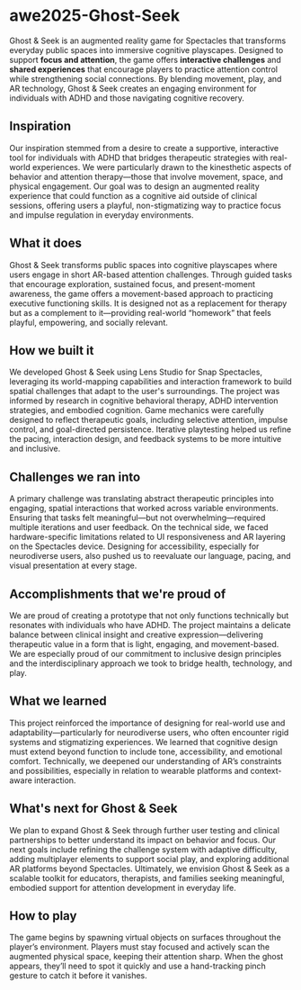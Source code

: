 # awe2025-Ghost-Seek
Ghost & Seek is an augmented reality game for Spectacles that transforms everyday public spaces into immersive cognitive playscapes. Designed to support **focus and attention**, the game offers **interactive challenges** and **shared experiences** that encourage players to practice attention control while strengthening social connections. By blending movement, play, and AR technology, Ghost & Seek creates an engaging environment for individuals with ADHD and those navigating cognitive recovery.



## Inspiration

Our inspiration stemmed from a desire to create a supportive, interactive tool for individuals with ADHD that bridges therapeutic strategies with real-world experiences. We were particularly drawn to the kinesthetic aspects of behavior and attention therapy—those that involve movement, space, and physical engagement. Our goal was to design an augmented reality experience that could function as a cognitive aid outside of clinical sessions, offering users a playful, non-stigmatizing way to practice focus and impulse regulation in everyday environments.

## What it does

Ghost & Seek transforms public spaces into cognitive playscapes where users engage in short AR-based attention challenges. Through guided tasks that encourage exploration, sustained focus, and present-moment awareness, the game offers a movement-based approach to practicing executive functioning skills. It is designed not as a replacement for therapy but as a complement to it—providing real-world “homework” that feels playful, empowering, and socially relevant.

## How we built it

We developed Ghost & Seek using Lens Studio for Snap Spectacles, leveraging its world-mapping capabilities and interaction framework to build spatial challenges that adapt to the user's surroundings. The project was informed by research in cognitive behavioral therapy, ADHD intervention strategies, and embodied cognition. Game mechanics were carefully designed to reflect therapeutic goals, including selective attention, impulse control, and goal-directed persistence. Iterative playtesting helped us refine the pacing, interaction design, and feedback systems to be more intuitive and inclusive.

## Challenges we ran into

A primary challenge was translating abstract therapeutic principles into engaging, spatial interactions that worked across variable environments. Ensuring that tasks felt meaningful—but not overwhelming—required multiple iterations and user feedback. On the technical side, we faced hardware-specific limitations related to UI responsiveness and AR layering on the Spectacles device. Designing for accessibility, especially for neurodiverse users, also pushed us to reevaluate our language, pacing, and visual presentation at every stage.

## Accomplishments that we're proud of

We are proud of creating a prototype that not only functions technically but resonates with individuals who have ADHD. The project maintains a delicate balance between clinical insight and creative expression—delivering therapeutic value in a form that is light, engaging, and movement-based. We are especially proud of our commitment to inclusive design principles and the interdisciplinary approach we took to bridge health, technology, and play.

## What we learned

This project reinforced the importance of designing for real-world use and adaptability—particularly for neurodiverse users, who often encounter rigid systems and stigmatizing experiences. We learned that cognitive design must extend beyond function to include tone, accessibility, and emotional comfort. Technically, we deepened our understanding of AR’s constraints and possibilities, especially in relation to wearable platforms and context-aware interaction.

## What's next for Ghost & Seek

We plan to expand Ghost & Seek through further user testing and clinical partnerships to better understand its impact on behavior and focus. Our next goals include refining the challenge system with adaptive difficulty, adding multiplayer elements to support social play, and exploring additional AR platforms beyond Spectacles. Ultimately, we envision Ghost & Seek as a scalable toolkit for educators, therapists, and families seeking meaningful, embodied support for attention development in everyday life.
## How to play 

The game begins by spawning virtual objects on surfaces throughout the player’s environment. Players must stay focused and actively scan the augmented physical space, keeping their attention sharp. When the ghost appears, they’ll need to spot it quickly and use a hand-tracking pinch gesture to catch it before it vanishes.
